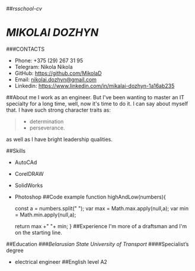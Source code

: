 ##*rsschool-cv*


# **_MIKOLAI DOZHYN_**


###CONTACTS
+ Phone: +375 (29) 267 31 95
+ Telegram: Nikola Nikola
+ GitHub: <https://github.com/MikolaD>
+ Email: <nikolai.dozhyn@gmail.com>
+ Linkedin: <https://www.linkedin.com/in/mikalai-dozhyn-1a16ab235>

##About me
I work as an engineer. But I've been wanting to master an IT specialty for a long time, well, now it's time to do it. I can say about myself that. I have such strong character traits as:

>* determination
>* perseverance.

as well as I have bright leadership qualities.

##Skills
+ AutoCAd
+ CorelDRAW
+ SolidWorks
+ Photoshop
##Code example
    function highAndLow(numbers){
  
    const a = numbers.split(" ");
    var max = Math.max.apply(null,a);
    var min = Math.min.apply(null,a);
  
    return max +" "+ min;
    }
##Experience
I'm more of a draftsman and I'm on the starting line.

##Education
###_Belarusian State University of Transport_
####Specialist’s degree

+ electrical engineer
##English level
A2